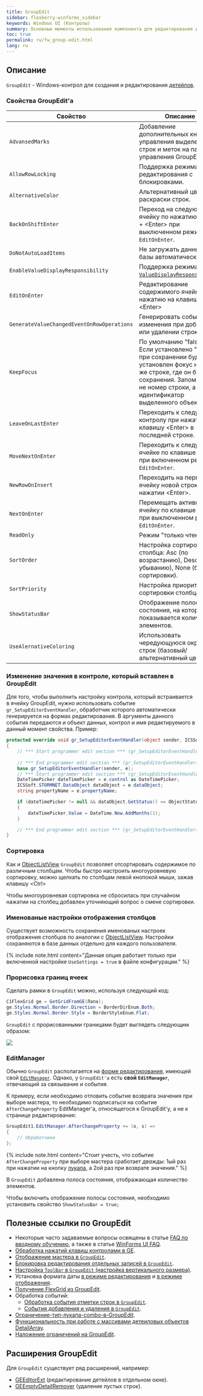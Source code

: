 ```yaml
---
title: GroupEdit
sidebar: flexberry-winforms_sidebar
keywords: Windows UI (Контролы)
summary: Основные моменты использования компонента для редактирования детейлов GroupEdit и список статей для рассмотрения конкретых особенностей использования
toc: true
permalink: ru/fw_group-edit.html
lang: ru
---
```


<!-- Данная статья ещё редактируется -->

## Описание

`GroupEdit` - Windows-контрол для создания и редактирования [детейлов](fo_detail-associations-properties.html).

### Свойства GroupEdit'a

| Свойство  | Описание |
| ------------- | ------------- |
| `AdvansedMarks`  | Добавление дополнительных кнопок управления выделением строк и меток на панель управления GroupEdit'a.  |
| `AllowRowLocking`  | Поддержка режима редактирования с блокировками.  |
| `AlternativeColor`  | Альтернативный цвет для раскраски строк.  |
| `BackOnShiftEnter` | Переход на следующую ячейку по нажатию &lt;Shift&gt; + &lt;Enter&gt; при выключенном режиме `EditOnEnter`.
| `DoNotAutoLoadItems` | Не загружать данные из базы автоматически.
| `EnableValueDisplayResponsibility` | Поддержка режима [`ValueDisplayResponsibility`](fw_displaying-master-in-groupedit.html).
| `EditOnEnter` | Редактирование содержимого ячейки по нажатию на клавишу &lt;Enter&gt;
| `GenerateValueChangedEventOnRowOperations` | Генерировать события изменения при добавлении или удалении строки.
| `KeepFocus` | По умолчанию "false". Если установлено "true", то при сохранении будет установлен фокус на той же строке, где он был до сохранения. Запоминается не номер строки, а идентификатор выделенного объекта.
| `LeaveOnLastEnter` | Переходить к следующему контролу при нажатии на клавишу &lt;Enter&gt; в последней строке.
| `MoveNextOnEnter` | Переходить к следующей ячейке по клавише &lt;Enter&gt; при включенном режиме `EditOnEnter`.
| `NewRowOnInsert` | Переходить на первую ячейку новой строки при нажатии &lt;Enter&gt;.
| `NextOnEnter` | Перемещать активную ячейку по клавише &lt;Enter&gt; при выключенном режиме `EditOnEnter`.
| `ReadOnly` | Режим "только чтение".
| `SortOrder` | Настройка сортировки столбца: Asc (по возрастанию), Desc (по убыванию), None (без сортировки). 
| `SortPriority` | Настройка приоритета сортировки столбца.
| `ShowStatusBar` | Отображение полосы состояния, на которой показывается количество элементов.
| `UseAlernativeColoring` | Использовать чередующуюся окраску строк (базовый/альтернативный цвет). |

### Изменение значения в контроле, который вставлен в GroupEdit

Для того, чтобы выполнить настройку контрола, который встраивается в ячейку GroupEdit, нужно использовать событие `gr_SetupEditorEventHandler`, обработчик которого автоматически генерируется на формах редактирования. В аргументы данного события передаются и объект данных, контрол и имя редактируемого в данный момент свойства.
Пример:

```csharp
protected override void gr_SetupEditorEventHandler(object sender, ICSSoft.STORMNET.Windows.Forms.SetupEditorEventArgs e)
{
    // *** Start programmer edit section *** (gr_SetupEditorEventHandler( object sender, ICSSoft.STORMNET.Windows.Forms.SetupEditorEventArgs e ))
            
    // *** End programmer edit section *** (gr_SetupEditorEventHandler( object sender, ICSSoft.STORMNET.Windows.Forms.SetupEditorEventArgs e ))
    base.gr_SetupEditorEventHandler(sender, e);
    // *** Start programmer edit section *** (gr_SetupEditorEventHandler( object sender, ICSSoft.STORMNET.Windows.Forms.SetupEditorEventArgs e ) End)
    DateTimePicker dateTimePicker = e.control as DateTimePicker;
    ICSSoft.STORMNET.DataObject dataObject = e.dataObject;
    string propertyName = e.propertyName;

    if (dateTimePicker != null && dataObject.GetStatus() == ObjectStatus.Created)
    {
        dateTimePicker.Value = DateTime.Now.AddMonths(1);
    }

    // *** End programmer edit section *** (gr_SetupEditorEventHandler( object sender, ICSSoft.STORMNET.Windows.Forms.SetupEditorEventArgs e ) End)
}
```

### Сортировка

Как и [ObjectListView](fw_objectlistview.html) `GroupEdit` позволяет отсортировать содержимое по различным столбцам. Чтобы быстро настроить многоуровневую сортировку, можно щелкать по столбцам левой кнопокой мыши, зажав клавишу &lt;Ctrl&gt;

Чтобы многоуровневая сортировка не сбросилась при случайном нажатии на столбец добавлен уточняющий вопрос о смене сортировки.

### Именованые настройки отображения столбцов

Существует возможность сохранения именованых настроек отображения столбцов по аналогии с [ObjectListView](fw_objectlistview.html). Настройки сохраняются в базе данных отдельно для каждого пользователя.

{% include note.html content="Данная опция работает только при включенной настройке `UseSettings = true` в файле конфигурации." %}

### Прорисовка границ ячеек

Сделать рамки в `GroupEdit` можно, используя следующий код:

```csharp
C1FlexGrid ge = GetGridFromGE(Лапа);
ge.Styles.Normal.Border.Direction = BorderDirEnum.Both;
ge.Styles.Normal.Border.Style = BorderStyleEnum.Flat;
```

`GroupEdit` с прорисованными границами будет выглядеть следующим образом:

![](/images/pages/products/flexberry-winforms/controls/groupedit/groupedit-explain.png)

### EditManager

Обычно `GroupEdit` располагается на [форме редактирования](fd_editform.html), имеющей свой [`EditManager`](fw_editmanager.html). Однако, у `GroupEdit'а` есть __свой `EditManager`__, отвечающий за связывание и события.

К примеру, если необходимо отловить событие возврата значения при выборе мастера, то необходимо подписаться на событие `AfterChangeProperty` EditManager'a, относящегося к GroupEdit'у, а не к странице редактирования:

```csharp
GroupEdit1.EditManager.AfterChangeProperty += (o, s) => 
{
    // Обработчики
};
```

{% include note.html content="Стоит учесть, что событие `AfterChangeProperty` при выборе мастера сработает _дважды_: 1ый раз при нажатии на кнопку [лукапа](fa_lookup-overview.html), а 2ой раз при возврате значения." %}


В `GroupEdit` добавлена полоса состояния, отображающая количество элементов.

Чтобы включить отображение полосы состояния, необходимо установить свойство `ShowStatusBar = true;`


## Полезные ссылки по GroupEdit

* Некоторые часто задаваемые вопросы освящены в статье [FAQ по вводному обучению](gbt_initial-trainig-faq.html), а также в статье [WinForms UI FAQ](fw_winforms-ui-faq.html).
* [Обработка нажатий клавиш контролами в GE](fw_processing-keystrokes-of-ge.html).
* [Отображение мастера в `GroupEdit`](fw_displaying-master-in-groupedit.html).
* [Блокировка редактирования отдельных записей в `GroupEdit`](fw_lock-rows-in-groupedit.html).
* [Настройка `ToolBar` в `GroupEdit` (настройка вертикального размера)](fw_setting-toolbar-in-groupedit.html).
* Установка формата даты [в режиме редактирования](fw_groupedit-date-format-edit.html) и  [в режиме отображения](fw_groupedit-date-format-view.html).
* [Получение FlexGrid из GroupEdit](fw_flex-grid.html).
* Обработка событий:
    * [Обработка события отметки строк в `GroupEdit`](fw_processing-events-mark-the-rows-in-groupedit.html).
    * [События добавления и удаления в `GroupEdit`](fw_addition-and-removal-events-in-groupedit.html).
* [Ограничение-тип-лукапа-combo-в-GroupEdit](fw_restriction-type-lookup-combo-in-groupedit.html).
* [Функциональность при работе с массивами детеиловых объектов DetailArray](fo_functionality-work-detail-array.html).
* [Наложение ограничений на GroupEdit](fw_add-limit-to-groupedit.html).


## Расширения GroupEdit
Для `GroupEdit` существует ряд расширений, например:
* [GEEditorExt](fw_ge-editor-ext.html) (редактирование детейлов в отдельном окне).
* [GEEmptyDetailRemover](fw_ge-empty-detail-remover.html) (удаление пустых строк).